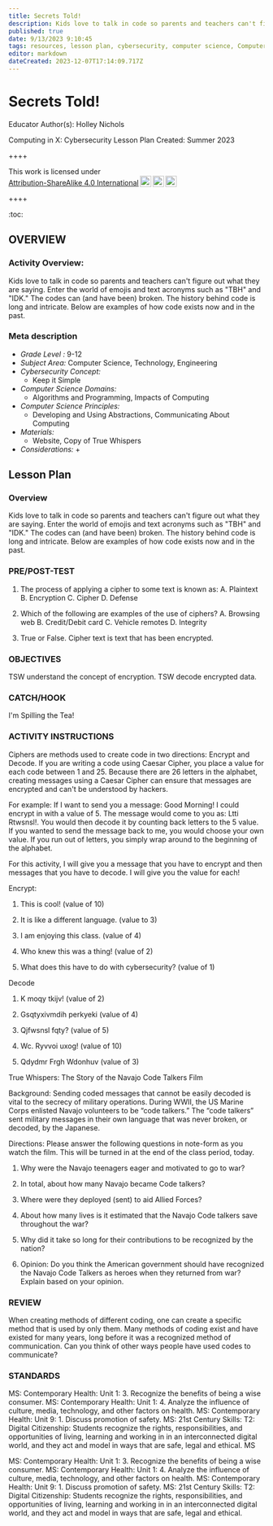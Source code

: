 ```yaml
---
title: Secrets Told!
description: Kids love to talk in code so parents and teachers can't figure out what they are saying. Enter the world of emojis and text acronyms such as "TBH" and "IDK." The codes can (and have been) broken. The history behind code is long and intricate. Below are examples of how code exists now and in the past.
published: true
date: 9/13/2023 9:10:45
tags: resources, lesson plan, cybersecurity, computer science, Computer Science, Technology, Engineering 
editor: markdown
dateCreated: 2023-12-07T17:14:09.717Z
---
```

# Secrets Told!


Educator Author(s): Holley Nichols


Computing in X: Cybersecurity Lesson Plan 
Created: Summer 2023


++++
<p xmlns:cc="http://creativecommons.org/ns#" >This work is licensed under <a href="http://creativecommons.org/licenses/by-sa/4.0/?ref=chooser-v1" target="_blank" rel="license noopener noreferrer" style="display:inline-block;">Attribution-ShareAlike 4.0 International<img style="height:22px!important;margin-left:3px;vertical-align:text-bottom;" src="https://mirrors.creativecommons.org/presskit/icons/cc.svg?ref=chooser-v1"><img style="height:22px!important;margin-left:3px;vertical-align:text-bottom;" src="https://mirrors.creativecommons.org/presskit/icons/by.svg?ref=chooser-v1"><img style="height:22px!important;margin-left:3px;vertical-align:text-bottom;" src="https://mirrors.creativecommons.org/presskit/icons/sa.svg?ref=chooser-v1"></a></p>
++++


:toc:



## OVERVIEW


### Activity Overview:  
Kids love to talk in code so parents and teachers can't figure out what they are saying. Enter the world of emojis and text acronyms such as "TBH" and "IDK." The codes can (and have been) broken. The history behind code is long and intricate. Below are examples of how code exists now and in the past.


### Meta description
+ *Grade Level :* 9-12 
+ *Subject Area:* Computer Science, Technology, Engineering 
+ *Cybersecurity Concept:* 
   + Keep it Simple
+ *Computer Science Domains:*
   + Algorithms and Programming, Impacts of Computing
+ *Computer Science Principles:*
   + Developing and Using Abstractions, Communicating About Computing
+ *Materials:* 
   + Website, Copy of True Whispers
+ *Considerations:*
   + 


## Lesson Plan
### Overview
Kids love to talk in code so parents and teachers can't figure out what they are saying. Enter the world of emojis and text acronyms such as "TBH" and "IDK." The codes can (and have been) broken. The history behind code is long and intricate. Below are examples of how code exists now and in the past.


### PRE/POST-TEST
1. The process of applying a cipher to some text is known as:
A. Plaintext
B. Encryption
C. Cipher
D. Defense


2. Which of the following are examples of the use of ciphers?
A. Browsing web
B. Credit/Debit card
C. Vehicle remotes
D. Integrity


3. True or False. Cipher text is text that has been encrypted.


### OBJECTIVES
TSW understand the concept of encryption.
TSW decode encrypted data.


### CATCH/HOOK
I'm Spilling the Tea!


### ACTIVITY INSTRUCTIONS
Ciphers are methods used to create code in two directions: Encrypt and Decode. If you are writing a code using Caesar Cipher, you place a value for each code between 1 and 25. Because there are 26 letters in the alphabet, creating messages using a Caesar Cipher can ensure that messages are encrypted and can't be understood by hackers.


For example: If I want to send you a message:  Good Morning! I could encrypt in with a value of 5. The message would come to you as: Ltti Rtwsnsl!. You would then decode it by counting back letters to the 5 value. If you wanted to send the message back to me, you would choose your own value. If you run out of letters, you simply wrap around to the beginning of the alphabet.


For this activity, I will give you a message that you have to encrypt and then messages that you have to decode. I will give you the value for each!


Encrypt:


1. This is cool! (value of 10)


2. It is like a different language. (value to 3)


3. I am enjoying this class. (value of 4)


4. Who knew this was a thing! (value of 2)


5. What does this have to do with cybersecurity? (value of 1)


Decode


1. K moqy tkijv! (value of 2)


2. Gsqtyxivmdih perkyeki (value of 4)


3. Qjfwsnsl fqty? (value of 5)


4. Wc. Ryvvoi uxog! (value of 10)


5. Qdydmr Frgh Wdonhuv (value of 3)




True Whispers: The Story of the Navajo Code Talkers Film


Background: Sending coded messages that cannot be easily decoded is vital to the secrecy of military operations. During WWII, the US Marine Corps enlisted Navajo volunteers to be “code talkers.” The “code talkers” sent military messages in their own language that was never broken, or decoded, by the Japanese.


 


Directions: Please answer the following questions in note-form as you watch the film. This will be turned in at the end of the class period, today.


1) Why were the Navajo teenagers eager and motivated to go to war?


 


2) In total, about how many Navajo became Code talkers?


 


3) Where were they deployed (sent) to aid Allied Forces?


 


4) About how many lives is it estimated that the Navajo Code talkers save throughout the war?


 


5) Why did it take so long for their contributions to be recognized by the nation?


 


6) Opinion: Do you think the American government should have recognized the Navajo Code Talkers as heroes when they returned from war? Explain based on your opinion.






### REVIEW
When creating methods of different coding, one can create a specific method that is used by only them. Many methods of coding exist and have existed for many years, long before it was a recognized method of communication. Can you think of other ways people have used codes to communicate?


### STANDARDS        
MS: Contemporary Health: Unit 1: 3. Recognize the benefits of being a wise consumer.
MS: Contemporary Health: Unit 1: 4. Analyze the influence of culture, media, technology, and other factors on health.
MS: Contemporary Health: Unit 9: 1. Discuss promotion of safety.
MS: 21st Century Skills: T2: Digital Citizenship: Students recognize the rights, responsibilities, and opportunities of living, learning and working in in an interconnected digital world, and they act and model in ways that are safe, legal and ethical.
MS


MS: Contemporary Health: Unit 1: 3. Recognize the benefits of being a wise consumer.
MS: Contemporary Health: Unit 1: 4. Analyze the influence of culture, media, technology, and other factors on health.
MS: Contemporary Health: Unit 9: 1. Discuss promotion of safety.
MS: 21st Century Skills: T2: Digital Citizenship: Students recognize the rights, responsibilities, and opportunities of living, learning and working in in an interconnected digital world, and they act and model in ways that are safe, legal and ethical.